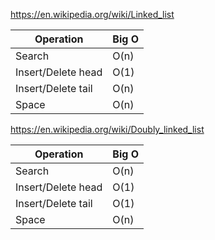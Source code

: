 https://en.wikipedia.org/wiki/Linked_list

| Operation          | Big O |
| ------------------ | ----- |
| Search             | O(n)  |
| Insert/Delete head | O(1)  |
| Insert/Delete tail | O(n)  |
| Space              | O(n)  |

https://en.wikipedia.org/wiki/Doubly_linked_list

| Operation          | Big O |
| ------------------ | ----- |
| Search             | O(n)  |
| Insert/Delete head | O(1)  |
| Insert/Delete tail | O(1)  |
| Space              | O(n)  |

